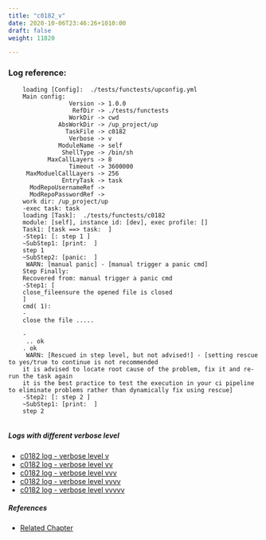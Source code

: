 ```yaml
---
title: "c0182_v"
date: 2020-10-06T23:46:26+1010:00
draft: false
weight: 11820

---
```


### Log reference: <no value>

```
    loading [Config]:  ./tests/functests/upconfig.yml
    Main config:
                 Version -> 1.0.0
                  RefDir -> ./tests/functests
                 WorkDir -> cwd
              AbsWorkDir -> /up_project/up
                TaskFile -> c0182
                 Verbose -> v
              ModuleName -> self
               ShellType -> /bin/sh
           MaxCallLayers -> 8
                 Timeout -> 3600000
     MaxModuelCallLayers -> 256
               EntryTask -> task
      ModRepoUsernameRef -> 
      ModRepoPasswordRef -> 
    work dir: /up_project/up
    -exec task: task
    loading [Task]:  ./tests/functests/c0182
    module: [self], instance id: [dev], exec profile: []
    Task1: [task ==> task:  ]
    -Step1: [: step 1 ]
    ~SubStep1: [print:  ]
    step 1
    ~SubStep2: [panic:  ]
     WARN: [manual panic] - [manual trigger a panic cmd]
    Step Finally:
    Recovered from: manual trigger a panic cmd
    -Step1: [
    close_fileensure the opened file is closed
    ]
    cmd( 1):
    -
    close the file .....
    
    -
     .. ok
    . ok
     WARN: [Rescued in step level, but not advised!] - [setting rescue to yes/true to continue is not recommended
    it is advised to locate root cause of the problem, fix it and re-run the task again
    it is the best practice to test the execution in your ci pipeline to eliminate problems rather than dynamically fix using rescue]
    -Step2: [: step 2 ]
    ~SubStep1: [print:  ]
    step 2
    
```

##### Logs with different verbose level
* [c0182 log - verbose level v](../../logs/c0182_v)
* [c0182 log - verbose level vv](../../logs/c0182_vv)
* [c0182 log - verbose level vvv](../../logs/c0182_vvv)
* [c0182 log - verbose level vvvv](../../logs/c0182_vvvv)
* [c0182 log - verbose level vvvvv](../../logs/c0182_vvvvv)

##### References
* [Related Chapter](../../flow-controll/c0182)
